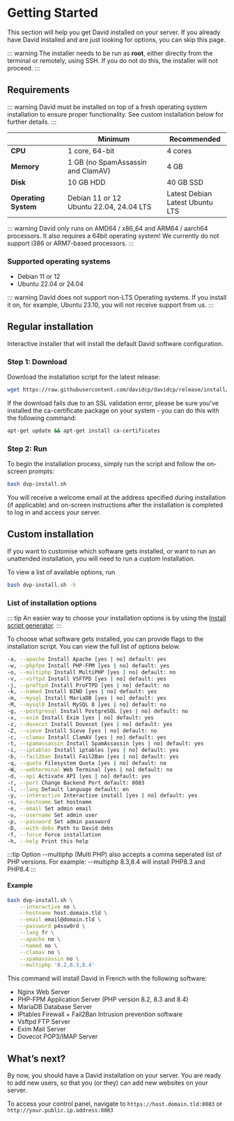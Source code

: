 # Getting Started

This section will help you get David installed on your server. If you already have David installed and are just looking for options, you can skip this page.

::: warning
The installer needs to be run as **root**, either directly from the terminal or remotely, using SSH. If you do not do this, the installer will not proceed.
:::

## Requirements

::: warning
David must be installed on top of a fresh operating system installation to ensure proper functionality.
See custom installation below for further details.
:::

|                      | Minimum                                    | Recommended                          |
| -------------------- | ------------------------------------------ | ------------------------------------ |
| **CPU**              | 1 core, 64-bit                             | 4 cores                              |
| **Memory**           | 1 GB (no SpamAssassin and ClamAV)          | 4 GB                                 |
| **Disk**             | 10 GB HDD                                  | 40 GB SSD                            |
| **Operating System** | Debian 11 or 12<br>Ubuntu 22.04, 24.04 LTS | Latest Debian <br> Latest Ubuntu LTS |

::: warning
David only runs on AMD64 / x86_64 and ARM64 / aarch64 processors. It also requires a 64bit operating system!
We currently do not support i386 or ARM7-based processors.
:::

### Supported operating systems

- Debian 11 or 12
- Ubuntu 22.04 or 24.04

::: warning
David does not support non-LTS Operating systems. If you install it on, for example, Ubuntu 23.10, you will not receive support from us.
:::

## Regular installation

Interactive installer that will install the default David software configuration.

### Step 1: Download

Download the installation script for the latest release:

```bash
wget https://raw.githubusercontent.com/davidcp/davidcp/release/install/dvp-install.sh
```

If the download fails due to an SSL validation error, please be sure you've installed the ca-certificate package on your system - you can do this with the following command:

```bash
apt-get update && apt-get install ca-certificates
```

### Step 2: Run

To begin the installation process, simply run the script and follow the on-screen prompts:

```bash
bash dvp-install.sh
```

You will receive a welcome email at the address specified during installation (if applicable) and on-screen instructions after the installation is completed to log in and access your server.

## Custom installation

If you want to customise which software gets installed, or want to run an unattended installation, you will need to run a custom installation.

To view a list of available options, run

```bash
bash dvp-install.sh -h
```

### List of installation options

::: tip
An easier way to choose your installation options is by using the [Install script generator](/install).
:::

To choose what software gets installed, you can provide flags to the installation script. You can view the full list of options below.

```bash
-a, --apache Install Apache [yes | no] default: yes
-w, --phpfpm Install PHP-FPM [yes | no] default: yes
-o, --multiphp Install MultiPHP [yes | no] default: no
-v, --vsftpd Install VSFTPD [yes | no] default: yes
-j, --proftpd Install ProFTPD [yes | no] default: no
-k, --named Install BIND [yes | no] default: yes
-m, --mysql Install MariaDB [yes | no] default: yes
-M, --mysql8 Install MySQL 8 [yes | no] default: no
-g, --postgresql Install PostgreSQL [yes | no] default: no
-x, --exim Install Exim [yes | no] default: yes
-z, --dovecot Install Dovecot [yes | no] default: yes
-Z, --sieve Install Sieve [yes | no] default: no
-c, --clamav Install ClamAV [yes | no] default: yes
-t, --spamassassin Install SpamAssassin [yes | no] default: yes
-i, --iptables Install iptables [yes | no] default: yes
-b, --fail2ban Install Fail2Ban [yes | no] default: yes
-q, --quota Filesystem Quota [yes | no] default: no
-W, --webterminal Web Terminal [yes | no] default: no
-d, --api Activate API [yes | no] default: yes
-r, --port Change Backend Port default: 8083
-l, --lang Default language default: en
-y, --interactive Interactive install [yes | no] default: yes
-s, --hostname Set hostname
-e, --email Set admin email
-u, --username Set admin user
-p, --password Set admin password
-D, --with-debs Path to David debs
-f, --force Force installation
-h, --help Print this help
```

:::tip
Option --multiphp (Multi PHP) also accepts a comma seperated list of PHP versions. For example: --multiphp 8.3,8.4 will install PHP8.3 and PHP8.4
:::

#### Example

```bash
bash dvp-install.sh \
	--interactive no \
	--hostname host.domain.tld \
	--email email@domain.tld \
	--password p4ssw0rd \
	--lang fr \
	--apache no \
	--named no \
	--clamav no \
	--spamassassin no \
	--multiphp '8.2,8.3,8.4'
```

This command will install David in French with the following software:

- Nginx Web Server
- PHP-FPM Application Server (PHP version 8.2, 8.3 and 8.4)
- MariaDB Database Server
- IPtables Firewall + Fail2Ban Intrusion prevention software
- Vsftpd FTP Server
- Exim Mail Server
- Dovecot POP3/IMAP Server

## What’s next?

By now, you should have a David installation on your server. You are ready to add new users, so that you (or they) can add new websites on your server.

To access your control panel, navigate to `https://host.domain.tld:8083` or `http://your.public.ip.address:8083`
